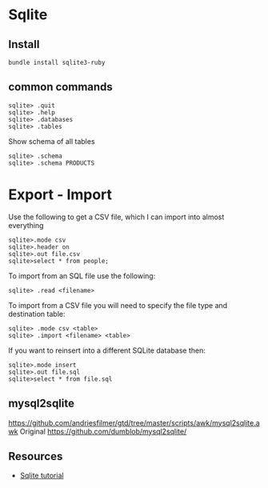 # Sqlite

## Install

    bundle install sqlite3-ruby

## common commands

    sqlite> .quit
    sqlite> .help
    sqlite> .databases
    sqlite> .tables


Show schema of all tables

    sqlite> .schema
    sqlite> .schema PRODUCTS


# Export - Import

Use the following to get a CSV file, which I can import into almost everything

    sqlite>.mode csv
    sqlite>.header on
    sqlite>.out file.csv
    sqlite>select * from people;

To import from an SQL file use the following:

    sqlite> .read <filename>

To import from a CSV file you will need to specify the file type and destination table:

    sqlite> .mode csv <table>
    sqlite> .import <filename> <table>

If you want to reinsert into a different SQLite database then:

    sqlite>.mode insert
    sqlite>.out file.sql
    sqlite>select * from file.sql

## mysql2sqlite

   <https://github.com/andriesfilmer/gtd/tree/master/scripts/awk/mysql2sqlite.awk>
   Original <https://github.com/dumblob/mysql2sqlite/>

## Resources

* [Sqlite tutorial](http://souptonuts.sourceforge.net/readme_sqlite_tutorial.html)
